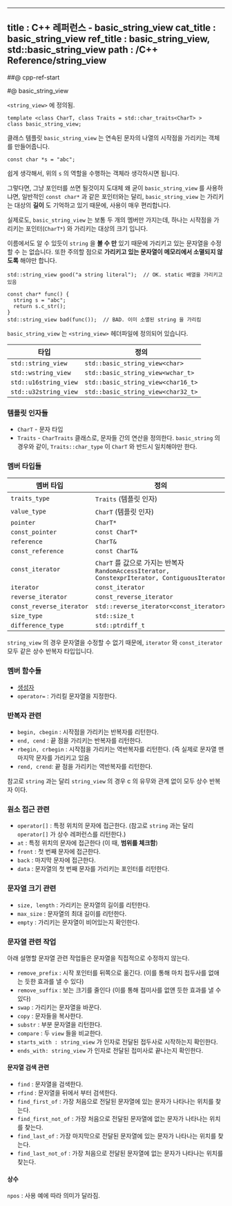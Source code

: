 ----------------
title : C++ 레퍼런스 - basic_string_view
cat_title :  basic_string_view
ref_title : basic_string_view, std::basic_string_view
path : /C++ Reference/string_view
----------------

##@ cpp-ref-start

#@ basic_string_view

`<string_view>` 에 정의됨.

```cpp-formatted
template <class CharT, class Traits = std::char_traits<CharT> >
class basic_string_view;
```

클래스 템플릿 `basic_string_view` 는 연속된 문자의 나열의 시작점을 가리키는 객체를 만들어줍니다.

```cpp-formatted
const char *s = "abc";
```

쉽게 생각해서, 위의 `s` 의 역할을 수행하는 객체라 생각하시면 됩니다. 

그렇다면, 그냥 포인터를 쓰면 될것이지 도대체 왜 굳이 `basic_string_view` 를 사용하냐면, 일반적인 `const char*` 과 같은 포인터와는 달리, `basic_string_view` 는 가리키는 대상의 **길이** 도 기억하고 있기 때문에, 사용이 매우 편리합니다.

실제로도, `basic_string_view` 는 보통 두 개의 멤버만 가지는데, 하나는 시작점을 가리키는 포인터(`CharT*`) 와 가리키는 대상의 크기 입니다.

이름에서도 알 수 있듯이 `string` 을 **볼 수 만** 있기 때문에 가리키고 있는 문자열을 수정할 수 는 없습니다. 또한 주의할 점으로 **가리키고 있는 문자열이 메모리에서 소멸되지 않도록** 해야만 합니다.

```cpp-formatted
std::string_view good("a string literal");  // OK. static 배열을 가리키고 있음

const char* func() {
  string s = "abc";
  return s.c_str();
}
std::string_view bad(func());  // BAD. 이미 소멸된 string 을 가리킴
```

`basic_string_view` 는 `<string_view>` 헤더파일에 정의되어 있습니다.

|타입|정의|
|----|----|
|`std::string_view`|`std::basic_string_view<char>`|
|`std::wstring_view`|`std::basic_string_view<wchar_t>`|
|`std::u16string_view`|`std::basic_string_view<char16_t>`|
|`std::u32string_view`|`std::basic_string_view<char32_t>`|

### 템플릿 인자들

* `CharT`	-	문자 타입
* `Traits`	-	`CharTraits` 클래스로, 문자들 간의 연산을 정의한다. `basic_string` 의 경우와 같이, `Traits::char_type` 이 `CharT` 와 반드시 일치해야만 한다.

### 멤버 타입들


|멤버 타입|정의|
|-------|---|
|`traits_type`|`Traits` (템플릿 인자)|
|`value_type`|`CharT` (템플릿 인자)|
|`pointer`|`CharT*`|
|`const_pointer`|`const CharT*`|
|`reference`|`CharT&`|
|`const_reference`|`const CharT&`|
|`const_iterator`|`CharT` 를 값으로 가지는 반복자 `RandomAccessIterator, ConstexprIterator, ContiguousIterator`|
|`iterator`|`const_iterator`|
|`reverse_iterator`|`const_reverse_iterator`|
|`const_reverse_iterator`|`std::reverse_iterator<const_iterator>`|
|`size_type`|`std::size_t`|
|`difference_type`|`std::ptrdiff_t`|

`string_view` 의 경우 문자열을 수정할 수 없기 때문에, `iterator` 와 `const_iterator` 모두 같은 상수 반복자 타입입니다.

### 멤버 함수들

* [생성자](/242)
* `operator=` : 가리킬 문자열을 지정한다.

### 반복자 관련

* `begin, cbegin` : 시작점을 가리키는 반복자를 리턴한다.
* `end, cend` : 끝 점을 가리키는 반복자를 리턴한다.
* `rbegin, crbegin` : 시작점을 가리키는 역반복자를 리턴한다. (즉 실제로 문자열 맨 마지막 문자를 가리키고 있음
* `rend, crend`: 끝 점을 가리키는 역반복자를 리턴한다.

참고로 `string` 과는 달리 `string_view` 의 경우 c 의 유무와 관계 없이 모두 상수 반복자 이다.

### 원소 접근 관련

* `operator[]` : 특정 위치의 문자에 접근한다. (참고로 `string` 과는 달리 `operator[]` 가 상수 레퍼런스를 리턴한다.)
* `at` : 특정 위치의 문자에 접근한다 (이 때, **범위를 체크함**)
* `front` : 첫 번째 문자에 접근한다.
* `back` : 마지막 문자에 접근한다.
* `data` : 문자열의 첫 번째 문자를 가리키는 포인터를 리턴한다.

### 문자열 크기 관련

* `size, length` : 가리키는 문자열의 길이를 리턴한다.
* `max_size` : 문자열의 최대 길이를 리턴한다.
* `empty` : 가리키는 문자열이 비어있는지 확인한다.

### 문자열 관련 작업

아래 설명할 문자열 관련 작업들은 문자열을 직접적으로 수정하지 않는다.

* `remove_prefix` : 시작 포인터를 뒤쪽으로 옮긴다. (이를 통해 마치 접두사를 없애는 듯한 효과를 낼 수 있다)
* `remove_suffix` : 보는 크기를 줄인다 (이를 통해 접미사를 없앤 듯한 효과를 낼 수 있다)
* `swap` : 가리키는 문자열을 바꾼다.
* `copy` : 문자들을 복사한다.
* `substr` : 부분 문자열을 리턴한다.
* `compare` : 두 `view` 들을 비교한다.
* `starts_with : string_view` 가 인자로 전달된 접두사로 시작하는지 확인한다.
* `ends_with: string_view` 가 인자로 전달된 접미사로 끝나는지 확인한다.

#### 문자열 검색 관련

* `find` : 문자열을 검색한다.
* `rfind` : 문자열을 뒤에서 부터 검색한다.
* `find_first_of` : 가장 처음으로 전달된 문자열에 있는 문자가 나타나는 위치를 찾는다.
* `find_first_not_of` : 가장 처음으로 전달된 문자열에 없는 문자가 나타나는 위치를 찾는다.
* `find_last_of` : 가장 마지막으로 전달된 문자열에 있는 문자가 나타나는 위치를 찾는다.
* `find_last_not_of` : 가장 처음으로 전달된 문자열에 없는 문자가 나타나는 위치를 찾는다.

#### 상수

`npos` : 사용 예에 따라 의미가 달라짐.
